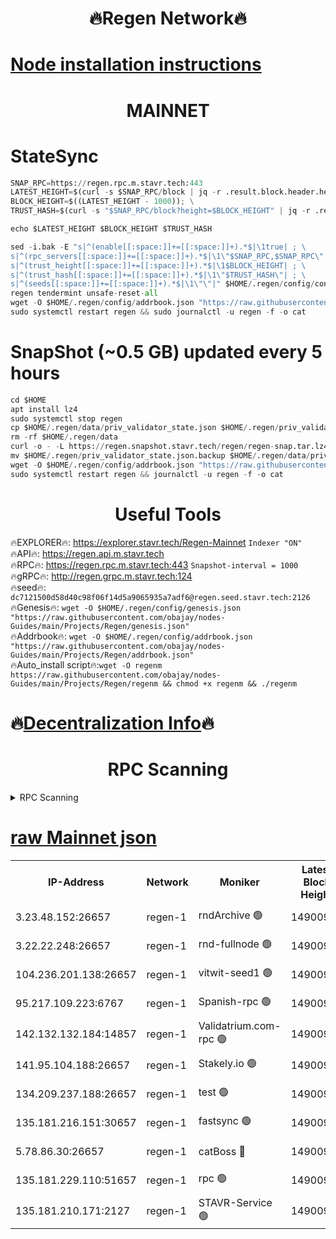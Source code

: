 <h1 align="center"> 🔥Regen Network🔥</h1>

[Node installation instructions](https://github.com/obajay/nodes-Guides/tree/main/Projects/Regen)
=
<h1 align="center"> MAINNET</h1>

# StateSync
```python
SNAP_RPC=https://regen.rpc.m.stavr.tech:443
LATEST_HEIGHT=$(curl -s $SNAP_RPC/block | jq -r .result.block.header.height); \
BLOCK_HEIGHT=$((LATEST_HEIGHT - 1000)); \
TRUST_HASH=$(curl -s "$SNAP_RPC/block?height=$BLOCK_HEIGHT" | jq -r .result.block_id.hash)

echo $LATEST_HEIGHT $BLOCK_HEIGHT $TRUST_HASH

sed -i.bak -E "s|^(enable[[:space:]]+=[[:space:]]+).*$|\1true| ; \
s|^(rpc_servers[[:space:]]+=[[:space:]]+).*$|\1\"$SNAP_RPC,$SNAP_RPC\"| ; \
s|^(trust_height[[:space:]]+=[[:space:]]+).*$|\1$BLOCK_HEIGHT| ; \
s|^(trust_hash[[:space:]]+=[[:space:]]+).*$|\1\"$TRUST_HASH\"| ; \
s|^(seeds[[:space:]]+=[[:space:]]+).*$|\1\"\"|" $HOME/.regen/config/config.toml
regen tendermint unsafe-reset-all
wget -O $HOME/.regen/config/addrbook.json "https://raw.githubusercontent.com/obajay/nodes-Guides/main/Projects/Regen/addrbook.json"
sudo systemctl restart regen && sudo journalctl -u regen -f -o cat
```
# SnapShot (~0.5 GB) updated every 5 hours
```python
cd $HOME
apt install lz4
sudo systemctl stop regen
cp $HOME/.regen/data/priv_validator_state.json $HOME/.regen/priv_validator_state.json.backup
rm -rf $HOME/.regen/data
curl -o - -L https://regen.snapshot.stavr.tech/regen/regen-snap.tar.lz4 | lz4 -c -d - | tar -x -C $HOME/.regen --strip-components 2
mv $HOME/.regen/priv_validator_state.json.backup $HOME/.regen/data/priv_validator_state.json
wget -O $HOME/.regen/config/addrbook.json "https://raw.githubusercontent.com/obajay/nodes-Guides/main/Projects/Regen/addrbook.json"
sudo systemctl restart regen && journalctl -u regen -f -o cat
```

 <h1 align="center"> Useful Tools</h1>

🔥EXPLORER🔥:     https://explorer.stavr.tech/Regen-Mainnet        `Indexer "ON"` \
🔥API🔥:          https://regen.api.m.stavr.tech \
🔥RPC🔥:          https://regen.rpc.m.stavr.tech:443              `Snapshot-interval = 1000` \
🔥gRPC🔥:         http://regen.grpc.m.stavr.tech:124 \
🔥seed🔥:      `dc7121500d58d40c98f06f14d5a9065935a7adf6@regen.seed.stavr.tech:2126` \
🔥Genesis🔥:   `wget -O $HOME/.regen/config/genesis.json "https://raw.githubusercontent.com/obajay/nodes-Guides/main/Projects/Regen/genesis.json"` \
🔥Addrbook🔥:  `wget -O $HOME/.regen/config/addrbook.json "https://raw.githubusercontent.com/obajay/nodes-Guides/main/Projects/Regen/addrbook.json"` \
🔥Auto_install script🔥:`wget -O regenm https://raw.githubusercontent.com/obajay/nodes-Guides/main/Projects/Regen/regenm && chmod +x regenm && ./regenm`

🔥[Decentralization Info](https://github.com/obajay/StateSync-snapshots/tree/main/Projects/Regen/Decentralization)🔥
=
<h1 align="center"> RPC Scanning</h1>

<details>
<summary>RPC Scanning</summary>

<h2 align="center"> We scan nodes in real time every 4 hours. And we provide the final result of RPC endpoints.
We cannot influence the operation of these nodes in any way. </h2>


```python
If Voting Power is higher than 0 --> then the Node is a validator of the network and may be subject to attack and be a potential threat to the chain.
```
```python
We marked such validators with a red symbol
```

</details>

[raw Mainnet json](https://rpc-check.regenm.stavr.tech/regenm/rpc-regenm-result.json)
=


<table><tr><th>IP-Address</th><th>Network</th><th>Moniker</th><th>Latest Block Height</th><th>Earliest Block Height</th><th>Catching Up</th><th>Tx Index</th><th>Voting Power</th><th>Scan Time</th></tr><tr><td>3.23.48.152:26657</td><td>regen-1</td><td>rndArchive 🟢</td><td>14900954</td><td>1</td><td>False</td><td>on</td><td>0</td><td>2024-02-28T17:52:40.204147663UTC</td></tr><tr><td>3.22.22.248:26657</td><td>regen-1</td><td>rnd-fullnode 🟢</td><td>14900953</td><td>4134001</td><td>False</td><td>on</td><td>0</td><td>2024-02-28T17:52:37.449570165UTC</td></tr><tr><td>104.236.201.138:26657</td><td>regen-1</td><td>vitwit-seed1 🟢</td><td>14900949</td><td>8943001</td><td>False</td><td>on</td><td>0</td><td>2024-02-28T17:52:13.588302660UTC</td></tr><tr><td>95.217.109.223:6767</td><td>regen-1</td><td>Spanish-rpc 🟢</td><td>14900956</td><td>10068001</td><td>False</td><td>on</td><td>0</td><td>2024-02-28T17:52:55.400005824UTC</td></tr><tr><td>142.132.132.184:14857</td><td>regen-1</td><td>Validatrium.com-rpc 🟢</td><td>14900957</td><td>11175001</td><td>False</td><td>on</td><td>0</td><td>2024-02-28T17:52:57.653796446UTC</td></tr><tr><td>141.95.104.188:26657</td><td>regen-1</td><td>Stakely.io 🟢</td><td>14900952</td><td>13442501</td><td>False</td><td>on</td><td>0</td><td>2024-02-28T17:52:30.592369167UTC</td></tr><tr><td>134.209.237.188:26657</td><td>regen-1</td><td>test 🟢</td><td>14900959</td><td>13992001</td><td>False</td><td>on</td><td>0</td><td>2024-02-28T17:53:08.213178639UTC</td></tr><tr><td>135.181.216.151:30657</td><td>regen-1</td><td>fastsync 🟢</td><td>14900955</td><td>14457001</td><td>False</td><td>off</td><td>0</td><td>2024-02-28T17:52:44.827790051UTC</td></tr><tr><td>5.78.86.30:26657</td><td>regen-1</td><td>catBoss 🔴</td><td>14900960</td><td>14797001</td><td>False</td><td>on</td><td>9085620366</td><td>2024-02-28T17:53:17.323267115UTC</td></tr><tr><td>135.181.229.110:51657</td><td>regen-1</td><td>rpc 🟢</td><td>14900952</td><td>14844001</td><td>False</td><td>on</td><td>0</td><td>2024-02-28T17:52:28.231288049UTC</td></tr><tr><td>135.181.210.171:2127</td><td>regen-1</td><td>STAVR-Service 🟢</td><td>14900961</td><td>14899001</td><td>False</td><td>on</td><td>0</td><td>2024-02-28T17:53:21.725566352UTC</td></tr></table>
